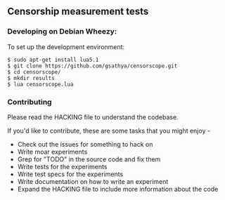 ## Censorship measurement tests

### Developing on Debian Wheezy:

To set up the development environment:

    $ sudo apt-get install lua5.1
    $ git clone https://github.com/gsathya/censorscope.git
    $ cd censorscope/
    $ mkdir results
    $ lua censorscope.lua

### Contributing
Please read the HACKING file to understand the codebase.

If you'd like to contribute, these are some tasks that you might enjoy -
- Check out the issues for something to hack on
- Write moar experiments
- Grep for "TODO" in the source code and fix them
- Write tests for the experiments
- Write test specs for the experiments
- Write documentation on how to write an experiment
- Expand the HACKING file to include more information about the code

